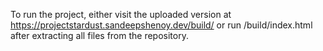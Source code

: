 To run the project, either visit the uploaded version at https://projectstardust.sandeepshenoy.dev/build/
or run /build/index.html after extracting all files from the repository.